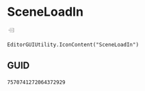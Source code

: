 # SceneLoadIn
![](/img/SceneLoadIn.png)

``` CSharp
EditorGUIUtility.IconContent("SceneLoadIn")
```
## GUID
```
7570741272064372929
```
